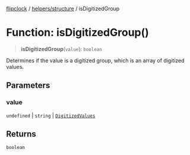 [flipclock](../../../index.md) / [helpers/structure](../index.md) / isDigitizedGroup

# Function: isDigitizedGroup()

> **isDigitizedGroup**(`value`): `boolean`

Determines if the value is a digitized group, which is an array of digitized
values.

## Parameters

### value

`undefined` | `string` | [`DigitizedValues`](../../digitizer/type-aliases/DigitizedValues.md)

## Returns

`boolean`
